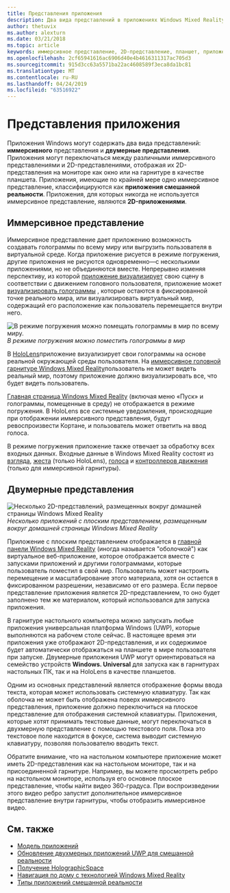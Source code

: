 ```yaml
---
title: Представления приложения
description: Два вида представлений в приложениях Windows Mixed Reality — это иммерсивное представление и 2D-представления.
author: thetuvix
ms.author: alexturn
ms.date: 03/21/2018
ms.topic: article
keywords: иммерсивное представление, 2D-представление, планшет, приложение
ms.openlocfilehash: 2cf65941616ac6906d40e4b4616311317ac705d3
ms.sourcegitcommit: 915d3cc63a5571ba22ac4608589f3eca8da1bc81
ms.translationtype: MT
ms.contentlocale: ru-RU
ms.lasthandoff: 04/24/2019
ms.locfileid: "63516922"
---
```

# <a name="app-views"></a>Представления приложения

Приложения Windows могут содержать два вида представлений: **иммерсивного** представления и **двумерные представления**. Приложения могут переключаться между различными иммерсивного представлениями и 2D-представлениями, отображая их 2D-представления на мониторе как окно или на гарнитуре в качестве планшета. Приложения, имеющие по крайней мере одно иммерсивное представление, классифицируются как **приложения смешанной реальности**. Приложения, для которых никогда не используется иммерсивное представление, являются **2D-приложениями**.

## <a name="immersive-views"></a>Иммерсивное представление

Иммерсивное представление дает приложению возможность создавать голограммы по всему миру или выгрузить пользователя в виртуальной среде. Когда приложение рисуется в режиме погружения, другие приложения не рисуются одновременно&mdash;с несколькими приложениями, но не объединяются вместе. Непрерывно изменяя перспективу, из которой [приложение визуализирует](rendering.md) свою сцену в соответствии с движением головного пользователя, приложение может [визуализировать голограммы](coordinate-systems.md) , которые остаются в фиксированной точке реального мира, или визуализировать виртуальный мир, содержащий его расположение как пользователь перемещается внутри него.

![В режиме погружения можно помещать голограммы в мир по всему миру.](images/designoverview.jpg)<br>
*В режиме погружения можно поместить голограммы в мир*

В [HoloLens](hololens-hardware-details.md)приложение визуализирует свои голограммы на основе реальной окружающей среды пользователя. На [иммерсивное головной гарнитуре Windows Mixed Reality](immersive-headset-hardware-details.md)пользователь не может видеть реальный мир, поэтому приложение должно визуализировать все, что будет видеть пользователь.

[Главная страница Windows Mixed Reality](navigating-the-windows-mixed-reality-home.md) (включая меню «Пуск» и голограммы, помещенные в среду) не отображается в режиме погружения. В HoloLens все системные уведомления, происходящие при отображении иммерсивного представления, будут ревоспроизвести Кортане, и пользователь может ответить на ввод голоса.

В режиме погружения приложение также отвечает за обработку всех входных данных. Входные данные в Windows Mixed Reality состоят из [взгляда](gaze.md), [жеста](gestures.md) (только HoloLens), [голоса](voice-input.md) и [контроллеров движения](motion-controllers.md) (только для иммерсивной гарнитуры).

## <a name="2d-views"></a>Двумерные представления

![Несколько 2D-представлений, размещенных вокруг домашней страницы Windows Mixed Reality](images/teleportation-640px.png)<br>
*Несколько приложений с плоским представлением, размещенным вокруг домашней страницы Windows Mixed Reality*

Приложение с плоским представлением отображается в [главной панели Windows Mixed Reality](navigating-the-windows-mixed-reality-home.md) (иногда называется "оболочкой") как виртуальное веб-приложение, которое отображается вместе с запусками приложений и другими голограммами, которые пользователь поместил в свой мир. Пользователь может настроить перемещение и масштабирование этого материала, хотя он остается в фиксированном разрешении, независимо от его размера. Если первое представление приложения является 2D-представлением, то оно будет заполнено тем же материалом, который использовался для запуска приложения.

В гарнитуре настольного компьютера можно запускать любые приложения универсальная платформа Windows (UWP), которые выполняются на рабочем столе сейчас. В настоящее время эти приложения уже отображают 2D-представления, и их содержимое будет автоматически отображаться на планшете в мире пользователя при запуске. Двумерные приложения UWP могут ориентироваться на семейство устройств **Windows. Universal** для запуска как в гарнитурах настольных ПК, так и на HoloLens в качестве планшетов.

Одним из основных представлений является отображение формы ввода текста, которая может использовать системную клавиатуру. Так как оболочка не может быть отображена поверх иммерсивного представления, приложение должно переключиться на плоское представление для отображения системной клавиатуры. Приложения, которые хотят принимать текстовые данные, могут переключаться в двухмерную представление с помощью текстового поля. Пока это текстовое поле находится в фокусе, система выводит системную клавиатуру, позволяя пользователю вводить текст.

Обратите внимание, что на настольном компьютере приложение может иметь 2D-представления как на настольном мониторе, так и на присоединенной гарнитуре. Например, вы можете просмотреть ребро на настольном мониторе, используя его основное плоское представление, чтобы найти видео 360-градуса. При воспроизведении этого видео ребро запустит дополнительное иммерсивное представление внутри гарнитуры, чтобы отобразить иммерсивное видео.

## <a name="see-also"></a>См. также

* [Модель приложений](app-model.md)
* [Обновление двухмерных приложений UWP для смешанной реальности](building-2d-apps.md)
* [Получение HolographicSpace](getting-a-holographicspace.md)
* [Навигация по дому с технологией Windows Mixed Reality](navigating-the-windows-mixed-reality-home.md)
* [Типы приложений смешанной реальности](types-of-mixed-reality-apps.md)
